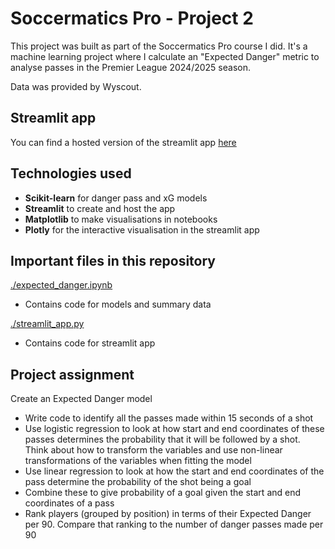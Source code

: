 # Soccermatics Pro - Project 2

This project was built as part of the Soccermatics Pro course I did. It's a machine learning project where I calculate an "Expected Danger" metric to analyse passes in the Premier League 2024/2025 season. 

Data was provided by Wyscout.

## Streamlit app
You can find a hosted version of the streamlit app [here](https://expected-danger.streamlit.app/)

## Technologies used
- **Scikit-learn** for danger pass and xG models
- **Streamlit** to create and host the app
- **Matplotlib** to make visualisations in notebooks
- **Plotly** for the interactive visualisation in the streamlit app

## Important files in this repository
[./expected_danger.ipynb](notebooks/expected_danger.ipynb)
- Contains code for models and summary data

[./streamlit_app.py](streamlit_app.py)
- Contains code for streamlit app

## Project assignment
Create an Expected Danger model
- Write code to identify all the passes made within 15 seconds of a shot
- Use logistic regression to look at how start and end coordinates of these passes determines the probability that it will be followed by a shot. Think about how to transform the variables and use non-linear transformations of the variables when fitting the model
- Use linear regression to look at how the start and end coordinates of the pass determine the probability of the shot being a goal
- Combine these to give probability of a goal given the start and end coordinates of a pass
- Rank players (grouped by position) in terms of their Expected Danger per 90. Compare that ranking to the number of danger passes made per 90